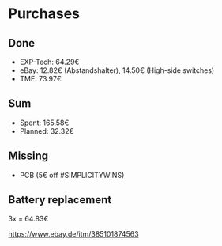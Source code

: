 # Purchases

## Done
- EXP-Tech: 64.29€
- eBay: 12.82€ (Abstandshalter), 14.50€ (High-side switches)
- TME: 73.97€

## Sum
- Spent: 165.58€
- Planned: 32.32€

## Missing
- PCB (5€ off #SIMPLICITYWINS)

## Battery replacement
3x = 64.83€

https://www.ebay.de/itm/385101874563

